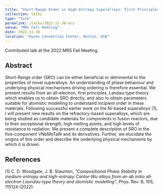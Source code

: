 ```yaml
---
title: "Short-Range Order in High-Entropy Superalloys: First Principles Theory and Atomistic Modelling"
collection: talks
type: "Talk"
permalink: /talks/2022-11-30-mrs
venue: "MRS Fall Meeting"
date: 2022-11-30
location: "Hynes Convention Center, Boston, USA"
---
```


Contributed talk at the 2022 MRS Fall Meeting.

<h2>Abstract</h2>
Short-Range order (SRO) can be either beneficial or detrimental to the properties of novel superalloys. An understanding of phase behaviour and underlying physical mechanisms driving ordering is therefore essential. We present results from an all-electron, first principles, Landau-type theory which enables us to obtain SRO directly, and also to obtain parameters suitable for atomistic modelling to understand incipient order in these materials. Following successful earlier work on the Ni-based superalloys [1], I will present new results on the refractory-based superalloys, which are being studied as candidate materials for components in fusion reactors, due to their exceptional strength, high melting points, and high levels of resistance to radiation. We present a complete description of SRO in the five-component VNbMoTaW and its derivatives. Further, we elucidate the origins of this order and describe the underlying physical mechanisms by which it is driven.

<h2>References</h2>
[1] C. D. Woodgate, J. B. Staunton, <i>"Compositional Phase Stability in medium-entropy and high-entropy Cantor-Wu alloys from an ab initio all-electron Laundau-type theory and atomistic modelling"</i>, Phys. Rev. B, 105, 115124 (2022).
